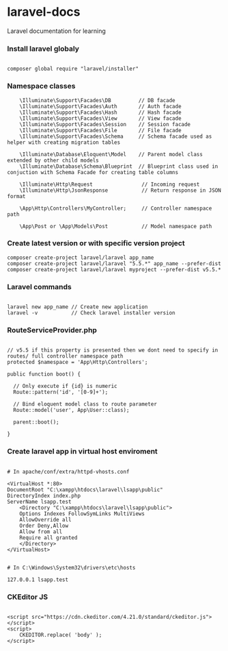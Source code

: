 # laravel-docs
Laravel documentation for learning  

### Install laravel globaly  
  
```

composer global require "laravel/installer"

```  
  
  
### Namespace classes  
  
```
    \Illuminate\Support\Facades\DB         // DB facade
    \Illuminate\Support\Facades\Auth       // Auth facade
    \Illuminate\Support\Facades\Hash       // Hash facade
    \Illuminate\Support\Facades\View       // View facade
    \Illuminate\Support\Facades\Session    // Session facade
    \Illuminate\Support\Facades\File       // File facade
    \Illuminate\Support\Facades\Schema     // Schema facade used as helper with creating migration tables
    
    \Illuminate\Database\Eloquent\Model    // Parent model class extended by other child models
    \Illuminate\Database\Schema\Blueprint  // Blueprint class used in conjuction with Schema Facade for creating table columns
    
    \Illuminate\Http\Request                // Incoming request
    \Illuminate\Http\JsonResponse           // Return response in JSON format
    
    \App\Http\Controllers\MyController;     // Controller namespace path
    
    \App\Post or \App\Models\Post           // Model namespace path

```
  
  
### Create latest version or with specific version project   
  
```
composer create-project laravel/laravel app_name
composer create-project laravel/laravel "5.5.*" app_name --prefer-dist
composer create-project laravel/laravel myproject --prefer-dist v5.5.*

```
  
  
### Laravel commands  
  
```

laravel new app_name // Create new application  
laravel -v           // Check laravel installer version

```  
  
  
### RouteServiceProvider.php  
  
```

// v5.5 if this property is presented then we dont need to specify in routes/ full controller namespace path 
protected $namespace = 'App\Http\Controllers';

public function boot() {
  
  // Only execute if {id} is numeric
  Route::pattern('id', '[0-9]+');
  
  // Bind eloquent model class to route parameter
  Route::model('user', App\User::class);
  
  parent::boot();

}

```  
  
  
### Create laravel app in virtual host enviroment  

```

# In apache/conf/extra/httpd-vhosts.conf 

<VirtualHost *:80>
DocumentRoot "C:\xampp\htdocs\laravel\lsapp\public"
DirectoryIndex index.php
ServerName lsapp.test
	<Directory "C:\xampp\htdocs\laravel\lsapp\public">
	Options Indexes FollowSymLinks MultiViews
	AllowOverride all
	Order Deny,Allow
	Allow from all
	Require all granted
	</Directory>
</VirtualHost>


# In C:\Windows\System32\drivers\etc\hosts

127.0.0.1 lsapp.test

```  


### CKEditor JS  

```

<script src="https://cdn.ckeditor.com/4.21.0/standard/ckeditor.js"></script>
<script>
    CKEDITOR.replace( 'body' );
</script>

```

